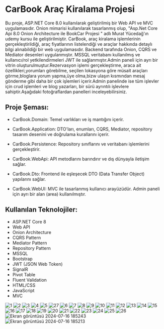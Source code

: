 # CarBook Araç Kiralama Projesi
Bu proje, ASP.NET Core 8.0 kullanılarak geliştirilmiş bir Web API ve MVC uygulamasıdır. Onion mimarisi kullanılarak tasarlanmış olup, "Asp.Net Core Api 8.0 Onion Architecture ile BookCar Projesi
" adlı Murat Yücedağ'ın udemy  kursu ile geliştirilmiştir. CarBook, araç kiralama işlemlerinin gerçekleştirildiği, araç fiyatlarının listelendiği ve araçlar hakkında detaylı bilgi alınabildiği bir web uygulamasıdır. Backend tarafında Onion, CQRS ve Mediator desenleri uygulanmıştır. MSSQL veritabanı kullanılmış ve kullanıcı/rol yetkilendirmeleri JWT ile sağlanmıştır.Admin paneli için ayrı bir vitrin oluşturulmuştur.Rezervasyon işlemi gerçekleştirme, araca ait özellikleri,yorumları görebilme, seçilen lokasyona göre müsait araçları görme,bloglara yorum yapma,üye olma,bizw ulaşın kısmından mesaj gönderme gibi daha bir çok işlemleri içerir.Admin panelinde ise tüm işlevler için crud işlemleri ve blog yazarları, bir sürü ayrıntılı işlevlere sahiptir.Aşağıdaki fotoğraflardan panelleri inceleyebilirsiniz.

## Proje Şeması:

- CarBook.Domain: Temel varlıkları ve iş mantığını içerir.
- CarBook.Application: DTO'ları, enumları, CQRS, Mediator, repository tasarım desenini ve doğrulama kurallarını içerir.

- CarBook.Persistence: Repository sınıflarını ve veritabanı işlemlerini gerçekleştirir.

- CarBook.WebApi: API metodlarını barındırır ve dış dünyayla iletişim sağlar.

- CarBook.Dto: Frontend ile eşleşecek DTO (Data Transfer Object) yapılarını sağlar.

- CarBook.WebUI: MVC ile tasarlanmış kullanıcı arayüzüdür. Admin paneli için ayrı bir alan (area) kullanılmıştır.
## Kullanılan Teknolojiler:

- ASP.NET Core 8
- Web API
- Onion Architecture
- CQRS Pattern
- Mediator Pattern
- Repository Pattern
- MSSQL
- Bootstrap
- JWT (JSON Web Token)
- SignalR
- Pivot Table
- Fluent Validation
- HTML/CSS
- JavaScript
- MVC


![1](https://github.com/user-attachments/assets/8e79e44f-f7d0-4198-964d-163fa8742d0c)
![2](https://github.com/user-attachments/assets/c640e67e-fc85-4f82-91f0-5ceb166301f9)
![3](https://github.com/user-attachments/assets/23bc99b9-754f-4e9e-ba82-0d8ecf70712e)
![4](https://github.com/user-attachments/assets/9670da1f-b934-48b2-87f4-6e32a710639d)
![5](https://github.com/user-attachments/assets/a4f5e5f8-1296-4bea-b046-29ef84e24e0f)
![27](https://github.com/user-attachments/assets/b62e886e-4029-4300-a54c-905cb99d03ff)
![6](https://github.com/user-attachments/assets/af58b297-c714-47df-a1a5-a9ed68a1e864)
![7](https://github.com/user-attachments/assets/1229a2fd-2550-4d13-93e4-a930b06addc2)
![8](https://github.com/user-attachments/assets/d84b3bc5-f59a-4b28-b086-b40111641b7e)
![9](https://github.com/user-attachments/assets/354e4e69-4e33-42b5-b480-6479d0b1cdc7)
![10](https://github.com/user-attachments/assets/9d54fa9e-333b-4818-9bfa-4d54351350fd)
![11](https://github.com/user-attachments/assets/dae3db10-79df-4783-9276-72c9cec2a39a)
![12](https://github.com/user-attachments/assets/7cb48782-6d61-4302-ba5b-50aad84c457c)
![13](https://github.com/user-attachments/assets/cc51e55c-91eb-4690-b02a-cc9b743702b2)
![14](https://github.com/user-attachments/assets/99f0a221-3cb4-4ded-985d-ee7de31a3a44)
![15](https://github.com/user-attachments/assets/a9fcfc2d-9981-401f-b92a-33feff896308)
![16](https://github.com/user-attachments/assets/2b8b796d-605b-4cf6-be4d-e9fd6f3476b2)
![17](https://github.com/user-attachments/assets/082a124e-2528-468d-b75d-54aacc15a232)
![18](https://github.com/user-attachments/assets/999ddaa4-4927-463c-9bb9-39a2aa3951ea)
![19](https://github.com/user-attachments/assets/3c009750-0c9f-49df-b0f1-425ba385fc85)
![20](https://github.com/user-attachments/assets/565a47d6-9fd2-48ef-94cc-cec3f2570ed4)
![21](https://github.com/user-attachments/assets/6a2e3865-eac2-4464-8cfa-d3cd3ed8ac34)
![22](https://github.com/user-attachments/assets/14b8d83a-7297-4b04-83d0-d7288ddec7b4)
![23](https://github.com/user-attachments/assets/667e4590-789d-4e53-bdc7-e3c397f24029)
![24](https://github.com/user-attachments/assets/3295f933-8dfb-4ef8-a821-ae9058d5cf26)
![25](https://github.com/user-attachments/assets/467ead60-2261-4e66-9778-7247e46cd242)
![26](https://github.com/user-attachments/assets/03c3373c-9e7a-4426-82ed-e6e5bd630040)
![Ekran görüntüsü 2024-07-16 185243](https://github.com/user-attachments/assets/e886fa25-9919-412c-aaf9-6cf3bb5b3345)
![Ekran görüntüsü 2024-07-16 185213](https://github.com/user-attachments/assets/1e1513b4-297e-45cb-947b-bfa7d3c08e8a)
